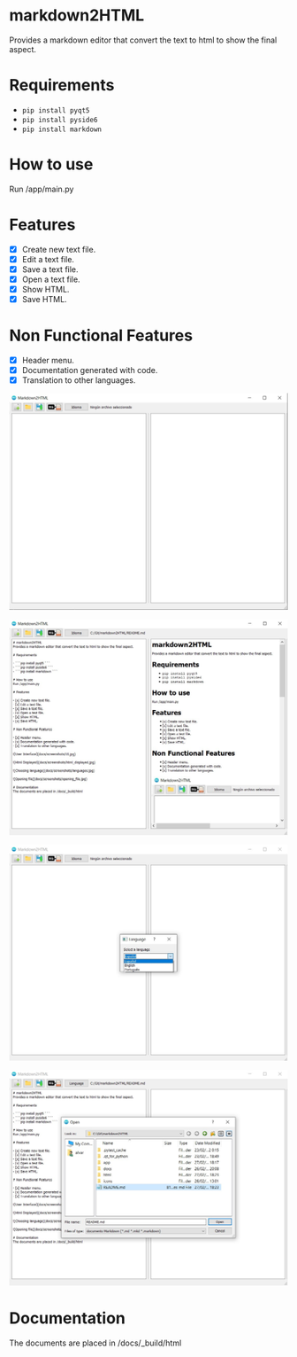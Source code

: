 # markdown2HTML
Provides a markdown editor that convert the text to html to show the final aspect.

# Requirements

- ```pip install pyqt5 ```
- ```pip install pyside6 ```
- ```pip install markdown ```

# How to use
Run /app/main.py

# Features

- [x] Create new text file.
- [x] Edit a text file.
- [x] Save a text file.
- [x] Open a text file.
- [x] Show HTML.
- [x] Save HTML.

# Non Functional Features

- [x] Header menu.
- [x] Documentation generated with code.
- [x] Translation to other languages.

![User Interface](docs/screenshots/UI.jpg)

![Html Displayed](docs/screenshots/html_displayed.jpg)

![Choosing language](docs/screenshots/languages.jpg)

![Opening file](docs/screenshots/opening_file.jpg)

# Documentation
The documents are placed in /docs/_build/html
